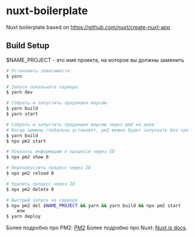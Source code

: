 # nuxt-boilerplate
Nuxt boilerplate based on https://github.com/nuxt/create-nuxt-app

## Build Setup

$NAME_PROJECT - это имя проекта, на которое вы должны заменить

``` bash
# Установить зависимости
$ yarn

# Запуск локального сервера
$ yarn dev

# Собрать и запустить продакшен версию
$ yarn build
$ yarn start

# Собрать и запустить продакшен версию через pm2 на деве
# Когда админы глобально установят, pm2 можно будет запускать без npx
$ yarn build
$ npx pm2 start

# Показать информацию о процессе через ID
$ npx pm2 show 0

# Перезапустить процесс через ID
$ npx pm2 reload 0

# Удалить процесс через ID
$ npx pm2 delete 0

# Быстрый запуск на сервере
$ npx pm2 del $NAME_PROJECT && yarn && yarn build && npx pm2 start
    или
$ yarn deploy
```

Более подробно про PM2: [PM2](http://pm2.keymetrics.io/)
Более подробно про Nuxt: [Nuxt.js docs](https://nuxtjs.org).
